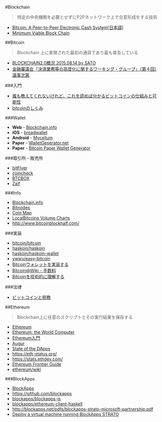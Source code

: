 #Blockchain
> 特定の中央機関を必要とせずにP2Pネットワーク上で合意形成をする技術

* [Bitcoin: A Peer-to-Peer Electronic Cash System](https://bitcoin.org/bitcoin.pdf)[[日本語](http://picks.coincheck.jp/entry/2014/09/15/190000)]
* [Minimum Viable Block Chain](https://www.igvita.com/2014/05/05/minimum-viable-block-chain/)

##Bitcoin
> Blockchain 上に実現された最初の通貨であり最も普及している

* [BLOCKCHAIN2.0概況 2015.08.14 by SATO](http://www.digitalmoney.or.jp/wp-content/uploads/2015/08/20150814_BlockChain2.0.pdf)
* [金融審議会「決済業務等の高度化に関するワーキング・グループ」（第４回）議事次第](http://www.fsa.go.jp/singi/singi_kinyu/kessai_wg/siryou/20151116.html)

###入門
* [誰も教えてくれないけれど、これを読めば分かるビットコインの仕組みと可能性](http://jp.techcrunch.com/2015/03/31/bitcoin-essay/)
* [bitcoinのしくみ](http://bitcoin.peryaudo.org/)

###Wallet
* **Web** - [Blockchain.info](https://blockchain.info/ja/wallet)
* **iOS** - [breadwallet](http://breadwallet.com/)
* **Android** - [Mycelium](https://mycelium.com/mycelium-wallet.html)
* **Paper** - [WalletGenerator.net](https://walletgenerator.net/)
* **Paper** - [Bitcoin Paper Wallet Generator](https://bitcoinpaperwallet.com/)

###取引所・販売所
* [bitFlyer](https://bitflyer.jp/)
* [coincheck](https://coincheck.jp/)
* [BTCBOX](https://www.btcbox.co.jp/)
* [Zaif](https://zaif.jp/)

###Info
* [Blockchain.info](https://blockchain.info/ja/)
* [Bitnodes](https://bitnodes.21.co/)
* [Coin Map](https://coinmap.org/)
* [LocalBitcoins Volume Charts](http://coin.dance/charts/)
* <http://www.bitcoinblockhalf.com/>

###実装
* [bitcoin/bitcoin](https://github.com/bitcoin/bitcoin)
* [haskoin/haskoin](https://github.com/haskoin/haskoin)
* [haskoin/haskoin-wallet](https://github.com/haskoin/haskoin-wallet)
* [vwwv/easy-bitcoin](https://github.com/vwwv/easy-bitcoin)
* [Bitcoinウォレットを実装する](http://bitcoin.peryaudo.org/implement.html)
* [Bitcoin@Wiki - 手数料](http://www58.atwiki.jp/coinwiki/pages/27.html)
* [Bitcoinを技術的に理解する](http://www.slideshare.net/kenjiurushima/20140602-bitcoin1-201406031222)

###法律
* [ビットコインと税務](https://www.nta.go.jp/ntc/kenkyu/journal/saisin/260430_tsuchiya.pdf)

##Ethereum
> Blockchain上に任意のスクリプトとその実行結果を保存する

* [Ethereum](https://www.ethereum.org/)
* [Ethereum: the World Computer](https://www.youtube.com/watch?v=j23HnORQXvs)
* [Ethereum入門](http://book.ethereum-jp.net/content/)
* [Augur](http://www.augur.net/)
* [State of the DApps](http://dapps.ethercasts.com/)
* <https://eth-status.org/>
* <https://stats.ethdev.com/>
* [Ethereum Frontier Guide](https://ethereum.gitbooks.io/frontier-guide/content/index.html)
* [ethereum/wiki](https://github.com/ethereum/wiki/wiki)

###BlockApps
* [BlockApps](http://blockapps.net/)
* <https://github.com/blockapps>
* [blockapps/blockapps-js](https://github.com/blockapps/blockapps-js)
* [blockapps/ethereum-client-haskell](https://github.com/blockapps/ethereum-client-haskell)
* <http://blockapps.net/pdfs/blockapps-strato-microsoft-partnership.pdf>
* [Deploy a virtual machine running BlockApps STRATO](https://azure.microsoft.com/en-us/documentation/templates/blockapps-strato/)
